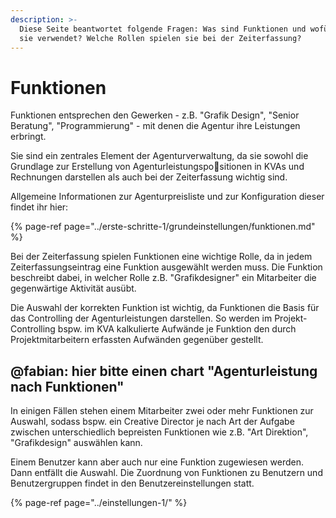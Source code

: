 ```yaml
---
description: >-
  Diese Seite beantwortet folgende Fragen: Was sind Funktionen und wofür werden
  sie verwendet? Welche Rollen spielen sie bei der Zeiterfassung?
---
```


# Funktionen

Funktionen entsprechen den Gewerken - z.B. "Grafik Design", "Senior Beratung", "Programmierung" - mit denen die Agentur ihre Leistungen erbringt.

Sie sind ein zentrales Element der Agenturverwaltung, da sie sowohl die Grundlage zur Erstellung von Agenturleistungspositionen in KVAs und Rechnungen darstellen als auch bei der Zeiterfassung wichtig sind.

Allgemeine Informationen zur Agenturpreisliste und zur Konfiguration dieser findet ihr hier:

{% page-ref page="../erste-schritte-1/grundeinstellungen/funktionen.md" %}

Bei der Zeiterfassung spielen Funktionen eine wichtige Rolle, da in jedem Zeiterfassungseintrag eine Funktion ausgewählt werden muss. Die Funktion beschreibt dabei, in welcher Rolle z.B. "Grafikdesigner" ein Mitarbeiter die gegenwärtige Aktivität ausübt. 

Die Auswahl der korrekten Funktion ist wichtig, da Funktionen die Basis für das Controlling der Agenturleistungen darstellen. So werden im Projekt-Controlling bspw. im KVA kalkulierte Aufwände je Funktion den durch Projektmitarbeitern erfassten Aufwänden gegenüber gestellt.

## @fabian: hier bitte einen chart "Agenturleistung nach Funktionen"

In einigen Fällen stehen einem Mitarbeiter zwei oder mehr Funktionen zur Auswahl, sodass bspw. ein Creative Director je nach Art der Aufgabe zwischen unterschiedlich bepreisten Funktionen wie z.B. "Art Direktion", "Grafikdesign" auswählen kann. 

Einem Benutzer kann aber auch nur eine Funktion zugewiesen werden. Dann entfällt die Auswahl. Die Zuordnung von Funktionen zu Benutzern und Benutzergruppen findet in den Benutzereinstellungen statt.

{% page-ref page="../einstellungen-1/" %}

